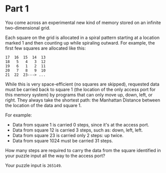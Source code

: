 # Part 1

You come across an experimental new kind of memory stored on an infinite two-dimensional grid.

Each square on the grid is allocated in a spiral pattern starting at a location marked 1 and then counting up while spiraling outward. For example, the first few squares are allocated like this:

```
17  16  15  14  13
18   5   4   3  12
19   6   1   2  11
20   7   8   9  10
21  22  23---> ...
```

While this is very space-efficient (no squares are skipped), requested data must be carried back to square 1 (the location of the only access port for this memory system) by programs that can only move up, down, left, or right. They always take the shortest path: the Manhattan Distance between the location of the data and square 1.

For example:

  * Data from square 1 is carried 0 steps, since it's at the access port.
  * Data from square 12 is carried 3 steps, such as: down, left, left.
  * Data from square 23 is carried only 2 steps: up twice.
  * Data from square 1024 must be carried 31 steps.

How many steps are required to carry the data from the square identified in your puzzle input all the way to the access port?

Your puzzle input is `265149`.


